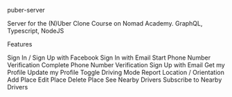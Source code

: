 puber-server

Server for the (N)Uber Clone Course on Nomad Academy. GraphQL, Typescript, NodeJS

Features

 Sign In / Sign Up with Facebook
 Sign In with Email
 Start Phone Number Verification
 Complete Phone Number Verification
 Sign Up with Email
 Get my Profile
 Update my Profile
 Toggle Driving Mode
 Report Location / Orientation
 Add Place
 Edit Place
 Delete Place
 See Nearby Drivers
 Subscribe to Nearby Drivers